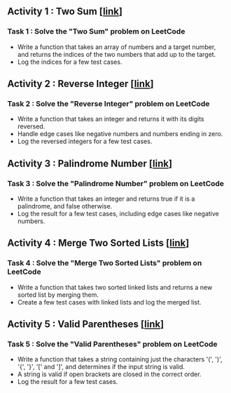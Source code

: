 ## Activity 1 : Two Sum [[link](https://leetcode.com/problems/two-sum/)]
### Task 1 : Solve the "Two Sum" problem on LeetCode
- Write a function that takes an array of numbers and a target number, and returns the indices of the two numbers that add up to the target.
- Log the indices for a few test cases.

## Activity 2 : Reverse Integer [[link](https://leetcode.com/problems/reverse-integer/description/)]
### Task 2 : Solve the "Reverse Integer" problem on LeetCode
- Write a function that takes an integer and returns it with its digits reversed.
- Handle edge cases like negative numbers and numbers ending in zero.
- Log the reversed integers for a few test cases.

## Activity 3 : Palindrome Number [[link](https://leetcode.com/problems/palindrome-number)]
### Task 3 : Solve the "Palindrome Number" problem on LeetCode
- Write a function that takes an integer and returns true if it is a palindrome, and false otherwise.
- Log the result for a few test cases, including edge cases like negative numbers.

## Activity 4 : Merge Two Sorted Lists [[link](https://leetcode.com/problems/merge-two-sorted-lists)]
### Task 4 : Solve the "Merge Two Sorted Lists" problem on LeetCode
- Write a function that takes two sorted linked lists and returns a new sorted list by merging them.
- Create a few test cases with linked lists and log the merged list.

## Activity 5 : Valid Parentheses [[link](https://leetcode.com/problems/valid-parentheses)]
### Task 5 : Solve the "Valid Parentheses" problem on LeetCode
- Write a function that takes a string containing just the characters '(', ')', '{', '}', '[' and ']', and determines if the input string is valid.
- A string is valid if open brackets are closed in the correct order.
- Log the result for a few test cases.
